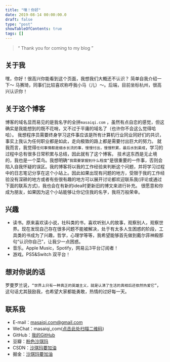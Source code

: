 ```yaml
---
title: "嘿！你好"
date: 2019-08-14 00:00:00.0
draft: false
type: "post"
showTableOfContents: true
tags: []
---
```


> “ Thank you for coming to my blog ”

## 关于我

嘿，你好！很高兴你能看到这个页面，我想我们大概还不认识？
简单自我介绍一下～
马赛琦，同事们比较喜欢称呼我小马（儿）～。后端，目前坐标杭州，很高兴认识你！

## 关于这个博客

博客的域名显而易见的是我名字的全拼`masaiqi.com` ，虽然有点自恋的感觉，但这确实是我能想到的既不花哨，又不过于平庸的域名了（也许你不会这么觉得哈哈）。
我想程序员需要终身学习这件事应该是所有计算机行业同业同好们的共识，事实上我认为任何职业都是如此，走向极致的路上都是需要付出巨大的努力。
就我而言，我觉得`任何事情都是细水长流的事，慢慢付出，慢慢积累，最后水到渠成`，学习的过程中总有很多日常积累与总结，因此就有了这个博客。
技术这东西是无止境的，我也是一个菜鸟。我想明确`“我需要掌握到什么程度”`是很重要的一件事，否则会陷入自我怀疑的误区。我的博客将以我的工作经验来判断这个问题，并将学习过程中的日志笔记分享在这个小站上。因此如果出现有问题的地方，受限于我的工作经验没有深耕的地方或者有些很有趣的地方可以展开讨论都欢迎联系我(评论或通过下面的联系方式)，我也会在有新的idea时更新旧的博文来进行补充。
很愿意和你成为朋友，如果因为这个小站能够让你记住我的名字，我将万般荣幸。
## 兴趣
- 读书。原来喜欢读小说，社科类的书，喜欢听别人的故事，观察别人，观察世界。现在发现自己存在很多问题不能被解决，处于有太多人生困惑的阶段，工具类的书成为了兴趣，哲学，心理学等等，我希望能够首先做到戴尔菲神殿那句“认识你自己”，让我少一点困惑。
- 音乐。Apple Music，Spotify，网易云3平台订阅者！
- 游戏。PS5&Switch 双平台！
## 想对你说的话
罗曼罗兰说，`“世界上只有一种真正的英雄主义，就是认清了生活的真相后还依然热爱它”`，这句话尤其鼓励我，也希望大家都能勇敢，热情的过好每一天。

## 联系我

- E-mail：masaiqi.com@gmail.com
- WeChat：masaiqi_com([点击此处扫描二维码](https://img.masaiqi.com/myWechat.jpg))
- GitHub：[我的GitHub](https://github.com/Raremaa)
- 豆瓣：[粉色沙琪玛](https://www.douban.com/people/258596928)
- CSDN：[沙琪玛要加油](https://blog.csdn.net/qq_20021569)
- 掘金：[沙琪玛要加油](https://juejin.cn/user/1465011484497576)
